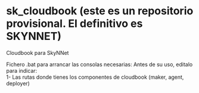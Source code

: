 # sk_cloudbook (este es un repositorio provisional. El definitivo es SKYNNET)
Cloudbook para SkyNNet

Fichero .bat para arrancar las consolas necesarias:
  Antes de su uso, editalo para indicar:\
  1- Las rutas donde tienes los componentes de cloudbook (maker, agent, deployer)
